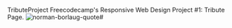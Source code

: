 TributeProject
Freecodecamp's Responsive Web Design Project #1: Tribute Page.
![norman-borlaug-quote](https://user-images.githubusercontent.com/28616709/40856263-1d09aca6-658c-11e8-8c92-bc8624e8baf8.jpg)# 
